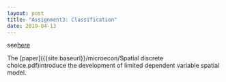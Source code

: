```yaml
---
layout: post
title: "Assignment3: Classification"
date: 2019-04-13
---
```

see[here]({{site.baseurl}}/microecon/assignment_3.pdf)

The [paper]({{site.baseurl}}/microecon/Spatial discrete choice.pdf)introduce the development of limited dependent variable spatial model.

